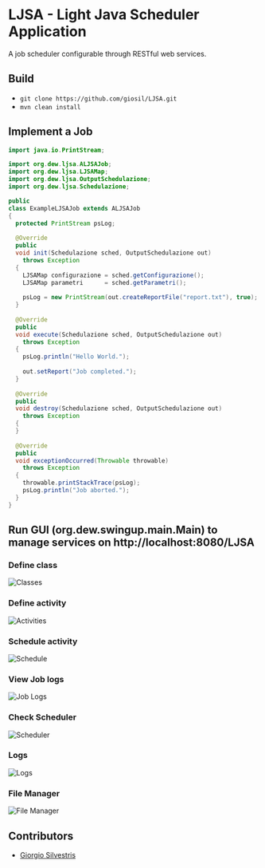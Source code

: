 # LJSA - Light Java Scheduler Application

A job scheduler configurable through RESTful web services.

## Build

- `git clone https://github.com/giosil/LJSA.git`
- `mvn clean install`

## Implement a Job

```java
import java.io.PrintStream;

import org.dew.ljsa.ALJSAJob;
import org.dew.ljsa.LJSAMap;
import org.dew.ljsa.OutputSchedulazione;
import org.dew.ljsa.Schedulazione;

public 
class ExampleLJSAJob extends ALJSAJob
{
  protected PrintStream psLog;
  
  @Override
  public
  void init(Schedulazione sched, OutputSchedulazione out)
    throws Exception
  {
    LJSAMap configurazione = sched.getConfigurazione();
    LJSAMap parametri      = sched.getParametri();
    
    psLog = new PrintStream(out.createReportFile("report.txt"), true);
  }
  
  @Override
  public 
  void execute(Schedulazione sched, OutputSchedulazione out)
    throws Exception 
  {
    psLog.println("Hello World.");
    
    out.setReport("Job completed.");
  }
  
  @Override
  public
  void destroy(Schedulazione sched, OutputSchedulazione out)
    throws Exception
  {
  }
  
  @Override
  public
  void exceptionOccurred(Throwable throwable)
    throws Exception
  {
    throwable.printStackTrace(psLog);
    psLog.println("Job aborted.");
  }
}
```

## Run GUI (org.dew.swingup.main.Main) to manage services on http://localhost:8080/LJSA

### Define class

![Classes](01_cls.png)

### Define activity

![Activities](02_act.png)

### Schedule activity

![Schedule](03_jobs.png)

### View Job logs

![Job Logs](04_jobs_log.png)

### Check Scheduler

![Scheduler](05_sched.png)

### Logs

![Logs](06_logs.png)

### File Manager

![File Manager](07_fm.png)

## Contributors

* [Giorgio Silvestris](https://github.com/giosil)

